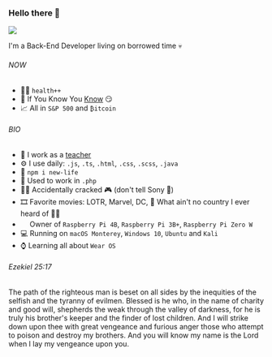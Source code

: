 ### Hello there 👋
![](https://c.tenor.com/DSG9ZID25nsAAAAC/hello-there-general-kenobi.gif)

I'm a Back-End Developer living on borrowed time 💀

###### NOW

- 🏋️‍♂️ `health++`
- 🍑 If You Know You [Know](https://www.youtube.com/watch?v=xvFZjo5PgG0) 😏
- 📈 All in `S&P 500` and `₿itcoin`

###### BIO

- 🏫 I work as a [teacher](https://spsmb.cz/)
- ⚙️ I use daily: `.js`, `.ts`, `.html`, `.css`, `.scss`, `.java`
- 💾 `npm i new-life`
- 🤡 Used to work in `.php`
- 👨‍💻 Accidentally cracked 🎮 (don't tell Sony 👀)
- 🎞️ Favorite movies: LOTR, Marvel, DC, 🦶 What ain't no country I ever heard of 💼🌟
- <img src="https://www.raspberrypi.org/app/uploads/2018/03/RPi-Logo-Reg-SCREEN.png" width="14" height="18"> Owner of `Raspberry Pi 4B`, `Raspberry Pi 3B+`, `Raspberry Pi Zero W`
- 💻 Running on `macOS Monterey`, `Windows 10`, `Ubuntu` and `Kali`
- ⌚ Learning all about `Wear OS`

###### Ezekiel 25:17
The path of the righteous man is beset on all sides by the inequities of the selfish and the tyranny of evilmen. Blessed is he who, in the name of charity and good will, shepherds the weak through the valley of darkness, for he is truly his brother's keeper and the finder of lost children. And I will strike down upon thee with great vengeance and furious anger those who attempt to poison and destroy my brothers. And you will know my name is the Lord when I lay my vengeance upon you.
